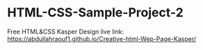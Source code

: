 # HTML-CSS-Sample-Project-2
Free HTML&CSS Kasper Design
live link: https://abdullahraouf1.github.io/Creative-html-Wep-Page-Kasper/
